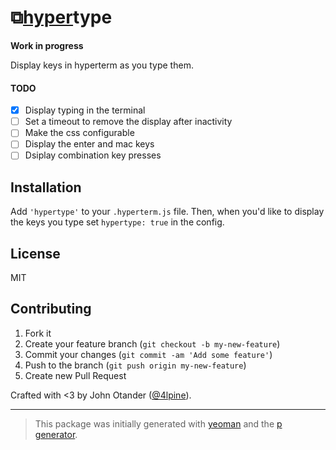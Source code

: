 # ⧉[hyper](https://github.com/zeit/hyperterm)type

__Work in progress__

Display keys in hyperterm as you type them.

#### TODO

- [x] Display typing in the terminal
- [ ] Set a timeout to remove the display after inactivity
- [ ] Make the css configurable
- [ ] Display the enter and mac keys
- [ ] Dsiplay combination key presses

## Installation

Add `'hypertype'` to your `.hyperterm.js` file.
Then, when you'd like to display the keys you type set `hypertype: true` in the config.

## License

MIT

## Contributing

1. Fork it
2. Create your feature branch (`git checkout -b my-new-feature`)
3. Commit your changes (`git commit -am 'Add some feature'`)
4. Push to the branch (`git push origin my-new-feature`)
5. Create new Pull Request

Crafted with <3 by John Otander ([@4lpine](https://twitter.com/4lpine)).

***

> This package was initially generated with [yeoman](http://yeoman.io) and the [p generator](https://github.com/johnotander/generator-p.git).
